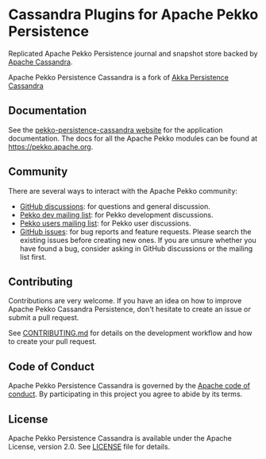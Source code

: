 # Cassandra Plugins for Apache Pekko Persistence

Replicated Apache Pekko Persistence journal and snapshot store backed by [Apache Cassandra](https://cassandra.apache.org/).

Apache Pekko Persistence Cassandra is a fork of [Akka Persistence Cassandra](https://github.com/akka/akka-persistence-cassandra)

## Documentation

See the [pekko-persistence-cassandra website](https://pekko.apache.org/docs/pekko-persistence-cassandra/current/) for the application documentation. The docs for all the Apache Pekko modules can be found at https://pekko.apache.org.

## Community

There are several ways to interact with the Apache Pekko community:

- [GitHub discussions](https://github.com/apache/pekko-persistence-cassandra/discussions): for questions and general discussion.
- [Pekko dev mailing list](https://lists.apache.org/list.html?dev@pekko.apache.org): for Pekko development discussions.
- [Pekko users mailing list](https://lists.apache.org/list.html?users@pekko.apache.org): for Pekko user discussions.
- [GitHub issues](https://github.com/apache/pekko-persistence-cassandra/issues): for bug reports and feature requests. Please search the existing issues before creating new ones. If you are unsure whether you have found a bug, consider asking in GitHub discussions or the mailing list first.

## Contributing

Contributions are very welcome. If you have an idea on how to improve Apache Pekko Cassandra Persistence, don't hesitate to create an issue or submit a pull request.

See [CONTRIBUTING.md](https://github.com/apache/pekko-persistence-cassandra/blob/main/CONTRIBUTING.md) for details on the development workflow and how to create your pull request.


## Code of Conduct

Apache Pekko Persistence Cassandra is governed by the [Apache code of conduct](https://www.apache.org/foundation/policies/conduct.html). By participating in this project you agree to abide by its terms.

## License

Apache Pekko Persistence Cassandra is available under the Apache License, version 2.0. See [LICENSE](https://github.com/apache/pekko-persistence-cassandra/blob/main/LICENSE) file for details.
